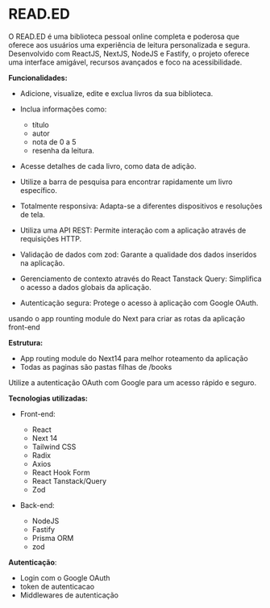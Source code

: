 # READ.ED

O READ.ED é uma biblioteca pessoal online completa e poderosa que oferece aos usuários uma experiência de leitura personalizada e segura. Desenvolvido com ReactJS, NextJS, NodeJS e Fastify, o projeto oferece uma interface amigável, recursos avançados e foco na acessibilidade.

  

__Funcionalidades:__

- Adicione, visualize, edite e exclua livros da sua biblioteca.

- Inclua informações como:
	- título
	- autor
	- nota de 0 a 5
	-  resenha da leitura.

- Acesse detalhes de cada livro, como data de adição.

- Utilize a barra de pesquisa para encontrar rapidamente um livro específico.

- Totalmente responsiva: Adapta-se a diferentes dispositivos e resoluções de tela.

 - Utiliza uma API REST: Permite interação com a aplicação através de requisições HTTP.

- Validação de dados com zod: Garante a qualidade dos dados inseridos na aplicação.

 - Gerenciamento de contexto através do React Tanstack Query: Simplifica o acesso a dados globais da aplicação.

 - Autenticação segura: Protege o acesso à aplicação com Google OAuth.

usando o app rounting module do Next para criar as rotas da aplicação front-end

__Estrutura:__
 - App routing module do Next14 para melhor roteamento da aplicação
 - Todas as paginas são pastas filhas de /books

Utilize a autenticação OAuth com Google para um acesso rápido e seguro.

__Tecnologias utilizadas:__

 - Front-end:
	- React
	- Next 14
	- Tailwind CSS
 	- Radix
	- Axios
	- React Hook Form
	- React Tanstack/Query
	- Zod

- Back-end:
	 - NodeJS
	 - Fastify 
	 - Prisma ORM
	- zod
	
__Autenticação__:
- Login com o Google OAuth
- token de autenticacao
- Middlewares de autenticação
